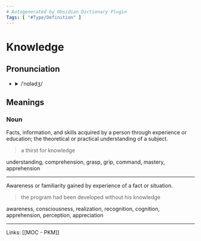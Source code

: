 ```yaml
---
# Autogenerated by Obsidian Dictionary Plugin
Tags: [ "#Type/Definition" ]
---
```


# Knowledge

## Pronunciation

- <details><summary>/ˈnɑlədʒ/</summary><audio controls><source src="https://lex-audio.useremarkable.com/mp3/knowledge_us_1.mp3"></audio></details>

## Meanings

### Noun

Facts, information, and skills acquired by a person through experience or education; the theoretical or practical understanding of a subject.

> a thirst for knowledge

understanding, comprehension, grasp, grip, command, mastery, apprehension

---

Awareness or familiarity gained by experience of a fact or situation.

> the program had been developed without his knowledge

awareness, consciousness, realization, recognition, cognition, apprehension, perception, appreciation

***

Links: [[MOC - PKM]]

